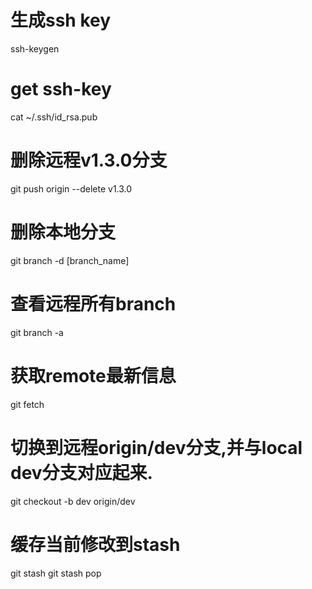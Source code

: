 # 生成ssh key
ssh-keygen

# get ssh-key
cat ~/.ssh/id_rsa.pub

# 删除远程v1.3.0分支
git push origin --delete v1.3.0

# 删除本地分支
git branch -d [branch_name]

# 查看远程所有branch
git branch -a

# 获取remote最新信息
git fetch

# 切换到远程origin/dev分支,并与local dev分支对应起来.
git checkout -b dev origin/dev

# 缓存当前修改到stash
git stash
git stash pop
